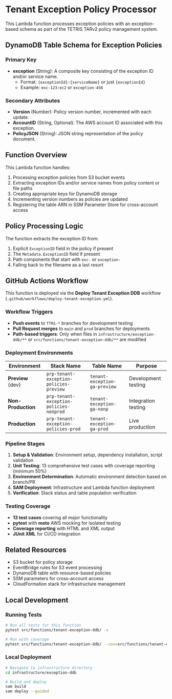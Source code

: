 # Tenant Exception Policy Processor

This Lambda function processes exception policies with an exception-based schema as part of the TETRIS TARv2 policy management system.

## DynamoDB Table Schema for Exception Policies

### Primary Key

- **exception** (String): A composite key consisting of the exception ID and/or service name.
  - Format: `{exceptionId}:{serviceName}` or just `{exceptionId}`
  - Example: `exc-123:ec2` or `exception-456`

### Secondary Attributes

- **Version** (Number): Policy version number, incremented with each update.
- **AccountID** (String, Optional): The AWS account ID associated with this exception.
- **PolicyJSON** (String): JSON string representation of the policy document.

## Function Overview

This Lambda function handles:

1. Processing exception policies from S3 bucket events
2. Extracting exception IDs and/or service names from policy content or file paths
3. Creating appropriate keys for DynamoDB storage
4. Incrementing version numbers as policies are updated
5. Registering the table ARN in SSM Parameter Store for cross-account access

## Policy Processing Logic

The function extracts the exception ID from:

1. Explicit `ExceptionID` field in the policy if present
2. The `Metadata.ExceptionID` field if present
3. Path components that start with `exc-` or `exception-`
4. Falling back to the filename as a last resort

## GitHub Actions Workflow

This function is deployed via the **Deploy Tenant Exception DDB** workflow (`.github/workflows/deploy-tenant-exception.yml`).

### Workflow Triggers

- **Push events** to `TTRS-*` branches for development testing
- **Pull Request merges** to `main` and `prod` branches for deployments
- **Path-based triggers**: Only when files in `infrastructure/exception-ddb/**` or `src/functions/tenant-exception-ddb/**` are modified

### Deployment Environments

| Environment | Stack Name | Table Name | Purpose |
|-------------|------------|------------|---------|
| **Preview** (dev) | `prp-tenant-exception-policies-preview` | `tenant-exception-ga-preview` | Development testing |
| **Non-Production** | `prp-tenant-exception-policies-nonprod` | `tenant-exception-ga-nonp` | Integration testing |
| **Production** | `prp-tenant-exception-policies-prod` | `tenant-exception-ga-prod` | Live production |

### Pipeline Stages

1. **Setup & Validation**: Environment setup, dependency installation, script validation
2. **Unit Testing**: 13 comprehensive test cases with coverage reporting (minimum 50%)
3. **Environment Determination**: Automatic environment detection based on branch/PR
4. **SAM Deployment**: Infrastructure and Lambda function deployment
5. **Verification**: Stack status and table population verification

### Testing Coverage

- **13 test cases** covering all major functionality
- **pytest** with **moto** AWS mocking for isolated testing
- **Coverage reporting** with HTML and XML output
- **JUnit XML** for CI/CD integration

## Related Resources

- S3 bucket for policy storage
- EventBridge rules for S3 event processing
- DynamoDB table with resource-based policies
- SSM parameters for cross-account access
- CloudFormation stack for infrastructure management

## Local Development

### Running Tests

```bash
# Run all tests for this function
pytest src/functions/tenant-exception-ddb/ -v

# Run with coverage
pytest src/functions/tenant-exception-ddb/ --cov=src/functions/tenant-exception-ddb --cov-report=html -v
```

### Local Deployment

```bash
# Navigate to infrastructure directory
cd infrastructure/exception-ddb

# Build and deploy
sam build
sam deploy --guided
```
